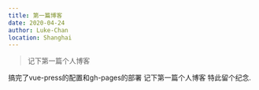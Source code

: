 ```yaml
---
title: 第一篇博客
date: 2020-04-24
author: Luke-Chan
location: Shanghai  
---
```


> 记下第一篇个人博客

搞完了vue-press的配置和gh-pages的部署 记下第一篇个人博客 特此留个纪念.